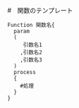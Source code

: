 #　関数のテンプレート

```
Function 関数名{
  param
  (
     引数名1
    ,引数名2
    ,引数名3
  )
  process
  {
    #処理
  }
}
```
